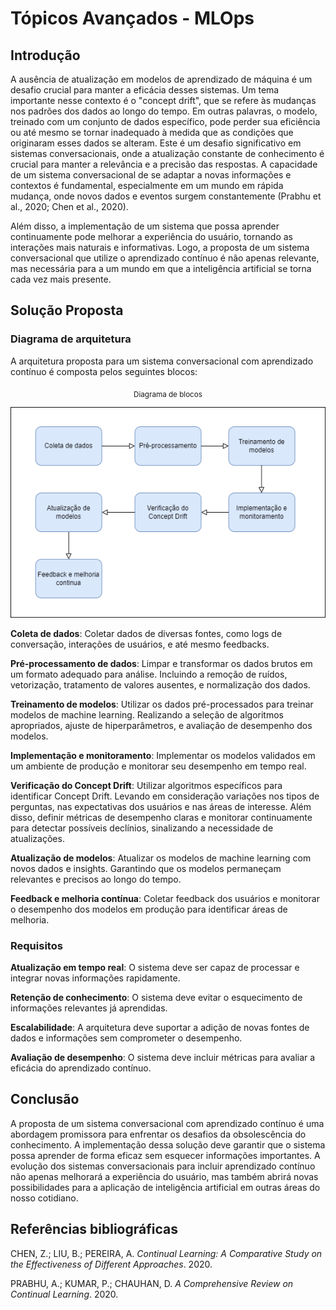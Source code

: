 # Tópicos Avançados - MLOps

## Introdução

A ausência de atualização em modelos de aprendizado de máquina é um desafio crucial para manter a eficácia desses sistemas. Um tema importante nesse contexto é o "concept drift", que se refere às mudanças nos padrões dos dados ao longo do tempo. Em outras palavras, o modelo, treinado com um conjunto de dados específico, pode perder sua eficiência ou até mesmo se tornar inadequado à medida que as condições que originaram esses dados se alteram. Este é um desafio significativo em sistemas conversacionais, onde a atualização constante de conhecimento é crucial para manter a relevância e a precisão das respostas. A capacidade de um sistema conversacional de se adaptar a novas informações e contextos é fundamental, especialmente em um mundo em rápida mudança, onde novos dados e eventos surgem constantemente (Prabhu et al., 2020; Chen et al., 2020).

Além disso, a implementação de um sistema que possa aprender continuamente pode melhorar a experiência do usuário, tornando as interações mais naturais e informativas. Logo, a proposta de um sistema conversacional que utilize o aprendizado contínuo é não apenas relevante, mas necessária para a um mundo em que a inteligência artificial se torna cada vez mais presente.

## Solução Proposta

### Diagrama de arquitetura 

A arquitetura proposta para um sistema conversacional com aprendizado contínuo é composta pelos seguintes blocos:

<div align="center">

<sub>Diagrama de blocos</sub>

![Teste - Reconhecimento de Áudio](./imagens/blocos_ponderada.drawio.png)

</div>

**Coleta de dados**: Coletar dados de diversas fontes, como logs de conversação, interações de usuários, e até mesmo feedbacks. 

**Pré-processamento de dados**: Limpar e transformar os dados brutos em um formato adequado para análise. Incluindo a remoção de ruídos, vetorização, tratamento de valores ausentes, e normalização dos dados.

**Treinamento de modelos**: Utilizar os dados pré-processados para treinar modelos de machine learning. Realizando a seleção de algoritmos apropriados, ajuste de hiperparâmetros, e avaliação de desempenho dos modelos.

**Implementação e monitoramento**: Implementar os modelos validados em um ambiente de produção e monitorar seu desempenho em tempo real.

**Verificação do Concept Drift**: Utilizar algoritmos específicos para identificar Concept Drift. Levando em consideração variações nos tipos de perguntas, nas expectativas dos usuários e nas áreas de interesse. Além disso, definir métricas de desempenho claras e monitorar continuamente para detectar possíveis declínios, sinalizando a necessidade de atualizações.

**Atualização de modelos**: Atualizar os modelos de machine learning com novos dados e insights. Garantindo que os modelos permaneçam relevantes e precisos ao longo do tempo.

**Feedback e melhoria contínua**: Coletar feedback dos usuários e monitorar o desempenho dos modelos em produção para identificar áreas de melhoria. 

### Requisitos

**Atualização em tempo real**: O sistema deve ser capaz de processar e integrar novas informações rapidamente.

**Retenção de conhecimento**: O sistema deve evitar o esquecimento de informações relevantes já aprendidas.

**Escalabilidade**: A arquitetura deve suportar a adição de novas fontes de dados e informações sem comprometer o desempenho.

**Avaliação de desempenho**: O sistema deve incluir métricas para avaliar a eficácia do aprendizado contínuo.

## Conclusão

A proposta de um sistema conversacional com aprendizado contínuo é uma abordagem promissora para enfrentar os desafios da obsolescência do conhecimento. A implementação dessa solução deve garantir que o sistema possa aprender de forma eficaz sem esquecer informações importantes. A evolução dos sistemas conversacionais para incluir aprendizado contínuo não apenas melhorará a experiência do usuário, mas também abrirá novas possibilidades para a aplicação de inteligência artificial em outras áreas do nosso cotidiano.

## Referências bibliográficas

CHEN, Z.; LIU, B.; PEREIRA, A. *Continual Learning: A Comparative Study on the Effectiveness of Different Approaches*. 2020.

PRABHU, A.; KUMAR, P.; CHAUHAN, D. *A Comprehensive Review on Continual Learning*. 2020.
